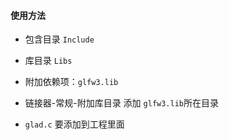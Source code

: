 #### 使用方法

- 包含目录 `Include`

- 库目录 `Libs`

- 附加依赖项：`glfw3.lib`

- 链接器-常规-附加库目录 添加 `glfw3.lib`所在目录

- `glad.c` 要添加到工程里面
